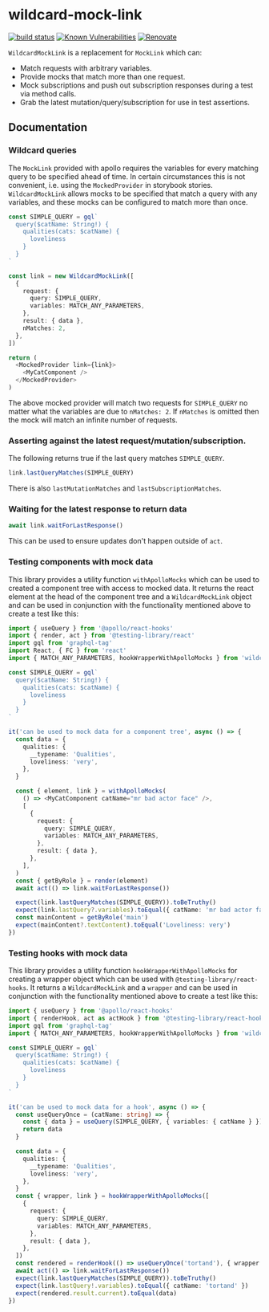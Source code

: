 # wildcard-mock-link

[![build status](https://circleci.com/gh/insidewhy/wildcard-mock-link.png?style=shield)](https://circleci.com/gh/insidewhy/wildcard-mock-link)
[![Known Vulnerabilities](https://snyk.io/test/github/insidewhy/wildcard-mock-link/badge.svg)](https://snyk.io/test/github/insidewhy/wildcard-mock-link)
[![Renovate](https://img.shields.io/badge/renovate-enabled-brightgreen.svg)](https://renovatebot.com)

`WildcardMockLink` is a replacement for `MockLink` which can:

- Match requests with arbitrary variables.
- Provide mocks that match more than one request.
- Mock subscriptions and push out subscription responses during a test via method calls.
- Grab the latest mutation/query/subscription for use in test assertions.

## Documentation

### Wildcard queries

The `MockLink` provided with apollo requires the variables for every matching query to be specified ahead of time. In certain circumstances this is not convenient, i.e. using the `MockedProvider` in storybook stories. `WildcardMockLink` allows mocks to be specified that match a query with any variables, and these mocks can be configured to match more than once.

```typescript
const SIMPLE_QUERY = gql`
  query($catName: String!) {
    qualities(cats: $catName) {
      loveliness
    }
  }
`

const link = new WildcardMockLink([
  {
    request: {
      query: SIMPLE_QUERY,
      variables: MATCH_ANY_PARAMETERS,
    },
    result: { data },
    nMatches: 2,
  },
])

return (
  <MockedProvider link={link}>
    <MyCatComponent />
  </MockedProvider>
)
```

The above mocked provider will match two requests for `SIMPLE_QUERY` no matter what the variables are due to `nMatches: 2`. If `nMatches` is omitted then the mock will match an infinite number of requests.

### Asserting against the latest request/mutation/subscription.

The following returns true if the last query matches `SIMPLE_QUERY`.

```typescript
link.lastQueryMatches(SIMPLE_QUERY)
```

There is also `lastMutationMatches` and `lastSubscriptionMatches`.

### Waiting for the latest response to return data

```typescript
await link.waitForLastResponse()
```

This can be used to ensure updates don't happen outside of `act`.

### Testing components with mock data

This library provides a utility function `withApolloMocks` which can be used to created a component tree with access to mocked data. It returns the react element at the head of the component tree and a `WildcardMockLink` object and can be used in conjunction with the functionality mentioned above to create a test like this:

```typescript
import { useQuery } from '@apollo/react-hooks'
import { render, act } from '@testing-library/react'
import gql from 'graphql-tag'
import React, { FC } from 'react'
import { MATCH_ANY_PARAMETERS, hookWrapperWithApolloMocks } from 'wildcard-mock-link'

const SIMPLE_QUERY = gql`
  query($catName: String!) {
    qualities(cats: $catName) {
      loveliness
    }
  }
`

it('can be used to mock data for a component tree', async () => {
  const data = {
    qualities: {
      __typename: 'Qualities',
      loveliness: 'very',
    },
  }

  const { element, link } = withApolloMocks(
    () => <MyCatComponent catName="mr bad actor face" />,
    [
      {
        request: {
          query: SIMPLE_QUERY,
          variables: MATCH_ANY_PARAMETERS,
        },
        result: { data },
      },
    ],
  )
  const { getByRole } = render(element)
  await act(() => link.waitForLastResponse())

  expect(link.lastQueryMatches(SIMPLE_QUERY)).toBeTruthy()
  expect(link.lastQuery?.variables).toEqual({ catName: 'mr bad actor face' })
  const mainContent = getByRole('main')
  expect(mainContent?.textContent).toEqual('Loveliness: very')
})
```

### Testing hooks with mock data

This library provides a utility function `hookWrapperWithApolloMocks` for creating a wrapper object which can be used with `@testing-library/react-hooks`. It returns a `WildcardMockLink` and a `wrapper` and can be used in conjunction with the functionality mentioned above to create a test like this:

```typescript
import { useQuery } from '@apollo/react-hooks'
import { renderHook, act as actHook } from '@testing-library/react-hooks'
import gql from 'graphql-tag'
import { MATCH_ANY_PARAMETERS, hookWrapperWithApolloMocks } from 'wildcard-mock-link'

const SIMPLE_QUERY = gql`
  query($catName: String!) {
    qualities(cats: $catName) {
      loveliness
    }
  }
`

it('can be used to mock data for a hook', async () => {
  const useQueryOnce = (catName: string) => {
    const { data } = useQuery(SIMPLE_QUERY, { variables: { catName } })
    return data
  }

  const data = {
    qualities: {
      __typename: 'Qualities',
      loveliness: 'very',
    },
  }
  const { wrapper, link } = hookWrapperWithApolloMocks([
    {
      request: {
        query: SIMPLE_QUERY,
        variables: MATCH_ANY_PARAMETERS,
      },
      result: { data },
    },
  ])
  const rendered = renderHook(() => useQueryOnce('tortand'), { wrapper })
  await act(() => link.waitForLastResponse())
  expect(link.lastQueryMatches(SIMPLE_QUERY)).toBeTruthy()
  expect(link.lastQuery!.variables).toEqual({ catName: 'tortand' })
  expect(rendered.result.current).toEqual(data)
})
```
